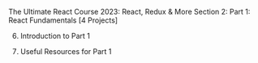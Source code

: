 The Ultimate React Course 2023: React, Redux & More
Section 2: Part 1: React Fundamentals [4 Projects]


6. Introduction to Part 1

7. Useful Resources for Part 1